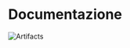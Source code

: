# Documentazione
![Artifacts](https://github.com/NotOnlyStudents/Documentazione/workflows/Artifacts/badge.svg?branch=develop)
